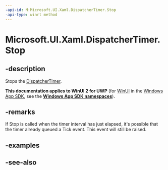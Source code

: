 ```yaml
---
-api-id: M:Microsoft.UI.Xaml.DispatcherTimer.Stop
-api-type: winrt method
---
```


<!-- Method syntax
public void Stop()
-->

# Microsoft.UI.Xaml.DispatcherTimer.Stop

## -description
Stops the [DispatcherTimer](dispatchertimer.md).

**This documentation applies to WinUI 2 for UWP** (for [WinUI](/windows/apps/winui/winui3/) in the [Windows App SDK](/windows/apps/windows-app-sdk/), see the **[Windows App SDK namespaces](/windows/windows-app-sdk/api/winrt/)**).

## -remarks
If Stop is called when the timer interval has just elapsed, it's possible that the timer already queued a Tick event. This event will still be raised.

## -examples

## -see-also
